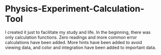 # Physics-Experiment-Calculation-Tool
I created it just to facilitate my study and life.
In the beginning, there was only calculation functions. 
Zero readings and more common error calculations have been added.
More hints have been added to avoid viewing data, and color and integration have been added to important data.
